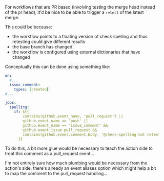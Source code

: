 For workflows that are PR based (involving testing the merge head instead of the pr head), it'd be nice to be able to trigger a `retest` of the latest merge.

This could be because:
* the workflow points to a floating version of check spelling and thus retesting could give different results
* the base branch has changed
* the workflow is configured using external dictionaries that have changed

Conceptually this can be done using something like:

```yaml
on:
  #...
  issue_comment:
    types: [created]
#...

jobs:
  spelling:
    if: ${{
        contains(github.event_name, 'pull_request') ||
        github.event_name == 'push' ||
        github.event_name == 'issue_comment' &&
        github.event.issue.pull_request &&
        contains(github.event.comment.body, '@check-spelling-bot retest')
      }}
```

To do this, a bit more glue would be necessary to teach the action side to treat this comment as a pull_request event...

I'm not entirely sure how much plumbing would be necessary from the action's side, there's already an event aliases option which might help a bit to map the comment to the pull_request handling...